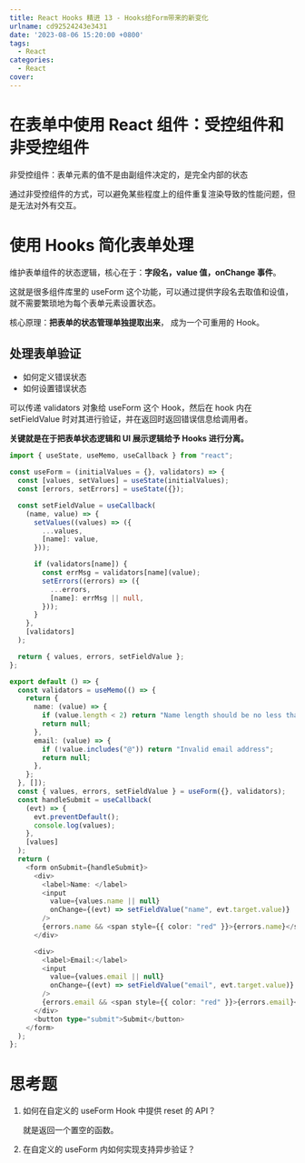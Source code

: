 ```yaml
---
title: React Hooks 精进 13 - Hooks给Form带来的新变化
urlname: cd92524243e3431
date: '2023-08-06 15:20:00 +0800'
tags:
  - React
categories:
  - React
cover:
---
```


# 在表单中使用 React 组件：受控组件和非受控组件

非受控组件：表单元素的值不是由副组件决定的，是完全内部的状态

通过非受控组件的方式，可以避免某些程度上的组件重复渲染导致的性能问题，但是无法对外有交互。

# 使用 Hooks 简化表单处理

维护表单组件的状态逻辑，核心在于：**字段名，value 值，onChange 事件**。

这就是很多组件库里的 useForm 这个功能，可以通过提供字段名去取值和设值，就不需要繁琐地为每个表单元素设置状态。

核心原理：**把表单的状态管理单独提取出来**， 成为一个可重用的 Hook。

## 处理表单验证

- 如何定义错误状态
- 如何设置错误状态

可以传递 validators 对象给 useForm 这个 Hook，然后在 hook 内在 setFieldValue 时对其进行验证，并在返回时返回错误信息给调用者。

**关键就是在于把表单状态逻辑和 UI 展示逻辑给予 Hooks 进行分离。**

```typescript
import { useState, useMemo, useCallback } from "react";

const useForm = (initialValues = {}, validators) => {
  const [values, setValues] = useState(initialValues);
  const [errors, setErrors] = useState({});

  const setFieldValue = useCallback(
    (name, value) => {
      setValues((values) => ({
        ...values,
        [name]: value,
      }));

      if (validators[name]) {
        const errMsg = validators[name](value);
        setErrors((errors) => ({
          ...errors,
          [name]: errMsg || null,
        }));
      }
    },
    [validators]
  );

  return { values, errors, setFieldValue };
};

export default () => {
  const validators = useMemo(() => {
    return {
      name: (value) => {
        if (value.length < 2) return "Name length should be no less than 2.";
        return null;
      },
      email: (value) => {
        if (!value.includes("@")) return "Invalid email address";
        return null;
      },
    };
  }, []);
  const { values, errors, setFieldValue } = useForm({}, validators);
  const handleSubmit = useCallback(
    (evt) => {
      evt.preventDefault();
      console.log(values);
    },
    [values]
  );
  return (
    <form onSubmit={handleSubmit}>
      <div>
        <label>Name: </label>
        <input
          value={values.name || null}
          onChange={(evt) => setFieldValue("name", evt.target.value)}
        />
        {errors.name && <span style={{ color: "red" }}>{errors.name}</span>}
      </div>

      <div>
        <label>Email:</label>
        <input
          value={values.email || null}
          onChange={(evt) => setFieldValue("email", evt.target.value)}
        />
        {errors.email && <span style={{ color: "red" }}>{errors.email}</span>}
      </div>
      <button type="submit">Submit</button>
    </form>
  );
};
```

# 思考题

1. 如何在自定义的 useForm Hook 中提供 reset 的 API？

   就是返回一个置空的函数。

2. 在自定义的 useForm 内如何实现支持异步验证？
